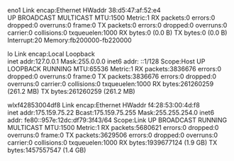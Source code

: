 eno1      Link encap:Ethernet  HWaddr 38:d5:47:af:52:e4  
          UP BROADCAST MULTICAST  MTU:1500  Metric:1
          RX packets:0 errors:0 dropped:0 overruns:0 frame:0
          TX packets:0 errors:0 dropped:0 overruns:0 carrier:0
          collisions:0 txqueuelen:1000 
          RX bytes:0 (0.0 B)  TX bytes:0 (0.0 B)
          Interrupt:20 Memory:fb200000-fb220000 

lo        Link encap:Local Loopback  
          inet addr:127.0.0.1  Mask:255.0.0.0
          inet6 addr: ::1/128 Scope:Host
          UP LOOPBACK RUNNING  MTU:65536  Metric:1
          RX packets:3836676 errors:0 dropped:0 overruns:0 frame:0
          TX packets:3836676 errors:0 dropped:0 overruns:0 carrier:0
          collisions:0 txqueuelen:1000 
          RX bytes:261260259 (261.2 MB)  TX bytes:261260259 (261.2 MB)

wlxf42853004df8 Link encap:Ethernet  HWaddr f4:28:53:00:4d:f8  
          inet addr:175.159.75.22  Bcast:175.159.75.255  Mask:255.255.254.0
          inet6 addr: fe80::957e:12dc:df79:3f43/64 Scope:Link
          UP BROADCAST RUNNING MULTICAST  MTU:1500  Metric:1
          RX packets:5680621 errors:0 dropped:0 overruns:0 frame:0
          TX packets:3629506 errors:0 dropped:0 overruns:0 carrier:0
          collisions:0 txqueuelen:1000 
          RX bytes:1939677124 (1.9 GB)  TX bytes:1457557547 (1.4 GB)

